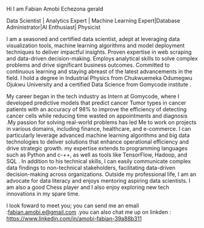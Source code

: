  Hi I am Fabian Amobi Echezona gerald
 
Data Scientist | Analytics Expert | Machine Learning Expert|Database Administrator|AI Enthusiast| Physicist

 I am a seasoned and certified data scientist, adept at leveraging data visualization tools, machine learning algorithms and model deployment techniques to deliver impactful insights.
 Proven expertise in web scraping and data-driven decision-making. Employs analytical skills to solve complex problems and drive significant business outcomes.
 Committed to continuous learning and staying abreast of the latest advancements in the field.
I hold a degree in  Industrial Physics  from Chukwuemeka Odumegwu Ojukwu University and a certified Data Science from Gomycode institute .

My career began in the tech industry as Intern at Gomycode, where I  developed predictive models that predict cancer Tumor types in cancer patients with an accuracy of 98% to improve the efficiency of detecting cancer cells while reducing time wasted on appointments   and diagnosis .My  passion for solving real-world problems has led Me to work on  projects in various domains, including finance, healthcare, and e-commerce.
I can particularly  leverage advanced machine learning algorithms and big data technologies to deliver solutions that enhance operational efficiency and drive strategic growth.
my expertise extends to programming languages such as Python and c-++, as well as tools like TensorFlow, Hadoop, and SQL
.
In addition to his technical skills, I can easily communicate complex data findings to non-technical stakeholders, facilitating data-driven decision-making across organizations. 
Outside my professional life, I am an advocate for data literacy and enjoys mentoring aspiring data scientists. I am also a good  Chess player and I  also enjoy exploring new tech innovations in my spare time.

I look foward to meet you; you can send me an email :fabian.amobi.e@gmail.com .you can also chat me up on linkden : https://www.linkedin.com/in/amobi-fabian-39a88b311

